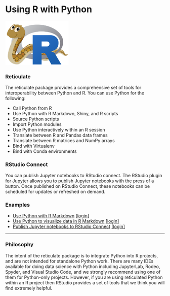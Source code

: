 # Using R with Python

<a href="https://rstudio.github.io/reticulate/">
  <img src="reticulated_python.png" width="200">
</a>

### Reticulate

The reticulate package provides a comprehensive set of tools for interoperability between Python and R. You can use Python for the following:

* Call Python from R
* Use Python with R Markdown, Shiny, and R scripts
* Source Python scripts
* Import Python modules
* Use Python interactively within an R session
* Translate between R and Pandas data frames
* Translate between R matrices and NumPy arrays
* Bind with Virtualenv
* Bind with Conda environments

### RStudio Connect

You can publish Jupyter notebooks to RStudio connect. The RStudio plugin for Jupyter allows you to publish Jupyter notebooks with the press of a button. Once published on RStudio Connect, these notebooks can be scheduled for updates or refreshed on demand.

### Examples

* [Use Python with R Markdown](https://colorado.rstudio.com/rsc/python-visuals) [[login]](https://colorado.rstudio.com/rsc/connect/#/apps/1716/access)
* [Use Python to visualize data in R Markdown](https://colorado.rstudio.com/rsc/reticulate-demo) [[login]](https://colorado.rstudio.com/rsc/connect/#/apps/1924/access/2075)
* [Publish Jupyter notebooks to RStudio Connect](https://colorado.rstudio.com/rsc/jupyter-geospatial) [[login]](https://colorado.rstudio.com/rsc/connect/#/apps/1762/access)

***

### Philosophy

The intent of the reticulate package is to integrate Python into R projects, and are not intended for standalone Python work. There are many IDEs available for doing data science with Python including JupyterLab, Rodeo, Spyder, and Visual Studio Code, and we strongly recommend using one of them for Python-only projects. However, if you are using reticulated Python within an R project then RStudio provides a set of tools that we think you will find extremely helpful.


